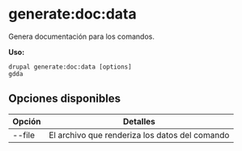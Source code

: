 # generate:doc:data
Genera documentación para los comandos.

**Uso:**
```
drupal generate:doc:data [options]
gdda
```

## Opciones disponibles
Opción | Detalles
-------|-------------
--file | El archivo que renderiza los datos del comando
